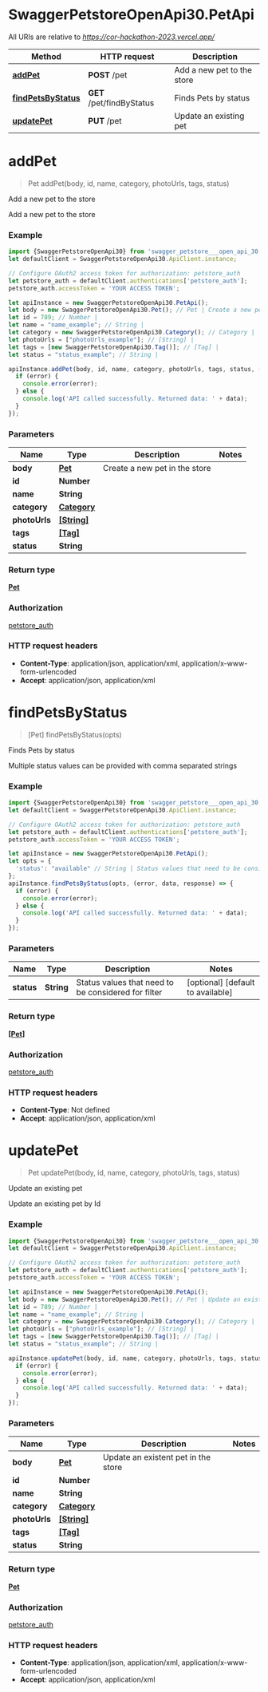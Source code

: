 # SwaggerPetstoreOpenApi30.PetApi

All URIs are relative to *https://cor-hackathon-2023.vercel.app/*

Method | HTTP request | Description
------------- | ------------- | -------------
[**addPet**](PetApi.md#addPet) | **POST** /pet | Add a new pet to the store
[**findPetsByStatus**](PetApi.md#findPetsByStatus) | **GET** /pet/findByStatus | Finds Pets by status
[**updatePet**](PetApi.md#updatePet) | **PUT** /pet | Update an existing pet

<a name="addPet"></a>
# **addPet**
> Pet addPet(body, id, name, category, photoUrls, tags, status)

Add a new pet to the store

Add a new pet to the store

### Example
```javascript
import {SwaggerPetstoreOpenApi30} from 'swagger_petstore___open_api_30';
let defaultClient = SwaggerPetstoreOpenApi30.ApiClient.instance;

// Configure OAuth2 access token for authorization: petstore_auth
let petstore_auth = defaultClient.authentications['petstore_auth'];
petstore_auth.accessToken = 'YOUR ACCESS TOKEN';

let apiInstance = new SwaggerPetstoreOpenApi30.PetApi();
let body = new SwaggerPetstoreOpenApi30.Pet(); // Pet | Create a new pet in the store
let id = 789; // Number | 
let name = "name_example"; // String | 
let category = new SwaggerPetstoreOpenApi30.Category(); // Category | 
let photoUrls = ["photoUrls_example"]; // [String] | 
let tags = [new SwaggerPetstoreOpenApi30.Tag()]; // [Tag] | 
let status = "status_example"; // String | 

apiInstance.addPet(body, id, name, category, photoUrls, tags, status, (error, data, response) => {
  if (error) {
    console.error(error);
  } else {
    console.log('API called successfully. Returned data: ' + data);
  }
});
```

### Parameters

Name | Type | Description  | Notes
------------- | ------------- | ------------- | -------------
 **body** | [**Pet**](Pet.md)| Create a new pet in the store | 
 **id** | **Number**|  | 
 **name** | **String**|  | 
 **category** | [**Category**](.md)|  | 
 **photoUrls** | [**[String]**](String.md)|  | 
 **tags** | [**[Tag]**](Tag.md)|  | 
 **status** | **String**|  | 

### Return type

[**Pet**](Pet.md)

### Authorization

[petstore_auth](../README.md#petstore_auth)

### HTTP request headers

 - **Content-Type**: application/json, application/xml, application/x-www-form-urlencoded
 - **Accept**: application/json, application/xml

<a name="findPetsByStatus"></a>
# **findPetsByStatus**
> [Pet] findPetsByStatus(opts)

Finds Pets by status

Multiple status values can be provided with comma separated strings

### Example
```javascript
import {SwaggerPetstoreOpenApi30} from 'swagger_petstore___open_api_30';
let defaultClient = SwaggerPetstoreOpenApi30.ApiClient.instance;

// Configure OAuth2 access token for authorization: petstore_auth
let petstore_auth = defaultClient.authentications['petstore_auth'];
petstore_auth.accessToken = 'YOUR ACCESS TOKEN';

let apiInstance = new SwaggerPetstoreOpenApi30.PetApi();
let opts = { 
  'status': "available" // String | Status values that need to be considered for filter
};
apiInstance.findPetsByStatus(opts, (error, data, response) => {
  if (error) {
    console.error(error);
  } else {
    console.log('API called successfully. Returned data: ' + data);
  }
});
```

### Parameters

Name | Type | Description  | Notes
------------- | ------------- | ------------- | -------------
 **status** | **String**| Status values that need to be considered for filter | [optional] [default to available]

### Return type

[**[Pet]**](Pet.md)

### Authorization

[petstore_auth](../README.md#petstore_auth)

### HTTP request headers

 - **Content-Type**: Not defined
 - **Accept**: application/json, application/xml

<a name="updatePet"></a>
# **updatePet**
> Pet updatePet(body, id, name, category, photoUrls, tags, status)

Update an existing pet

Update an existing pet by Id

### Example
```javascript
import {SwaggerPetstoreOpenApi30} from 'swagger_petstore___open_api_30';
let defaultClient = SwaggerPetstoreOpenApi30.ApiClient.instance;

// Configure OAuth2 access token for authorization: petstore_auth
let petstore_auth = defaultClient.authentications['petstore_auth'];
petstore_auth.accessToken = 'YOUR ACCESS TOKEN';

let apiInstance = new SwaggerPetstoreOpenApi30.PetApi();
let body = new SwaggerPetstoreOpenApi30.Pet(); // Pet | Update an existent pet in the store
let id = 789; // Number | 
let name = "name_example"; // String | 
let category = new SwaggerPetstoreOpenApi30.Category(); // Category | 
let photoUrls = ["photoUrls_example"]; // [String] | 
let tags = [new SwaggerPetstoreOpenApi30.Tag()]; // [Tag] | 
let status = "status_example"; // String | 

apiInstance.updatePet(body, id, name, category, photoUrls, tags, status, (error, data, response) => {
  if (error) {
    console.error(error);
  } else {
    console.log('API called successfully. Returned data: ' + data);
  }
});
```

### Parameters

Name | Type | Description  | Notes
------------- | ------------- | ------------- | -------------
 **body** | [**Pet**](Pet.md)| Update an existent pet in the store | 
 **id** | **Number**|  | 
 **name** | **String**|  | 
 **category** | [**Category**](.md)|  | 
 **photoUrls** | [**[String]**](String.md)|  | 
 **tags** | [**[Tag]**](Tag.md)|  | 
 **status** | **String**|  | 

### Return type

[**Pet**](Pet.md)

### Authorization

[petstore_auth](../README.md#petstore_auth)

### HTTP request headers

 - **Content-Type**: application/json, application/xml, application/x-www-form-urlencoded
 - **Accept**: application/json, application/xml


